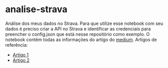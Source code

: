 # analise-strava

Análise dos meus dados no Strava. 
Para que utilize esse notebook com seu dados é preciso criar a API no Strava e identificar as credenciais para preencher o config.json que está nesse repositório como exemplo.
O notebook contém todas as informações do artigo do [medium](https://ssantos-igor.medium.com/8a18775942f).
Artigos de referência:
* [Artigo 1](https://towardsdatascience.com/using-the-strava-api-and-pandas-to-explore-your-activity-data-d94901d9bfde)
* [Artigo 2](https://medium.com/swlh/using-python-to-connect-to-stravas-api-and-analyse-your-activities-dummies-guide-5f49727aac86)
